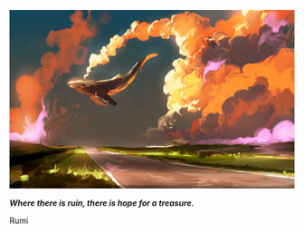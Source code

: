 <p align="center"><img src="readme.jpeg"></p>

_**Where there is ruin, there is hope for a treasure.**_

Rumi